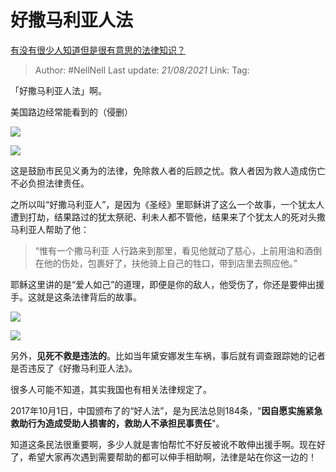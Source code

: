 # 好撒马利亚人法
[有没有很少人知道但是很有意思的法律知识？](https://www.zhihu.com/question/280706855/answer/854344277)

> Author: #NellNell 
> Last update: *21/08/2021* 
> Link:
> Tag: 

「好撒马利亚人法」啊。

美国路边经常能看到的（侵删）

![](https://pic3.zhimg.com/50/v2-b6703384019a3d33768af5bbf1080f79_720w.jpg?source=c8b7c179)

![](https://pic3.zhimg.com/80/v2-b6703384019a3d33768af5bbf1080f79_720w.jpg?source=c8b7c179)

这是鼓励市民见义勇为的法律，免除救人者的后顾之忧。救人者因为救人造成伤亡不必负担法律责任。

之所以叫“好撒马利亚人”，是因为《圣经》里耶稣讲了这么一个故事，一个犹太人遭到打劫，结果路过的犹太祭祀、利未人都不管他，结果来了个犹太人的死对头撒马利亚人帮助了他：

> “惟有一个撒马利亚 人行路来到那里，看见他就动了慈心，上前用油和酒倒在他的伤处，包裹好了，扶他骑上自己的牲口，带到店里去照应他。”

‭‭耶稣这里讲的是“爱人如己”的道理，即便是你的敌人，他受伤了，你还是要伸出援手。这就是这条法律背后的故事。

![](https://pic3.zhimg.com/50/v2-9631d9779d4e74dcaa210a992ba0562b_720w.jpg?source=c8b7c179)

![](https://pic3.zhimg.com/80/v2-9631d9779d4e74dcaa210a992ba0562b_720w.jpg?source=c8b7c179)

另外，**见死不救是违法的**。比如当年黛安娜发生车祸，事后就有调查跟踪她的记者是否违反了《好撒马利亚人法》。

很多人可能不知道，其实我国也有相关法律规定了。

2017年10月1日，中国颁布了的“好人法”，是为民法总则184条，"**因自愿实施紧急救助行为造成受助人损害的，救助人不承担民事责任**"。

知道这条民法很重要啊，多少人就是害怕帮忙不好反被讹不敢伸出援手啊。现在好了，希望大家再次遇到需要帮助的都可以伸手相助啊，法律是站在你这一边的！